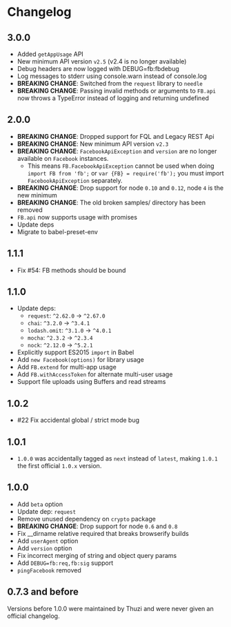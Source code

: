 Changelog
=========

## 3.0.0

* Added `getAppUsage` API
* New minimum API version `v2.5` (v2.4 is no longer available)
* Debug headers are now logged with DEBUG=fb:fbdebug
* Log messages to stderr using console.warn instead of console.log
* **BREAKING CHANGE**: Switched from the `request` library to `needle`
* **BREAKING CHANGE**: Passing invalid methods or arguments to `FB.api` now throws a TypeError instead of logging and returning undefined

## 2.0.0

* **BREAKING CHANGE**: Dropped support for FQL and Legacy REST Api
* **BREAKING CHANGE**: New minimum API version `v2.3`
* **BREAKING CHANGE**: `FacebookApiException` and `version` are no longer available on `Facebook` instances.
    * This means `FB.FacebookApiException` cannot be used when doing `import FB from 'fb';` or `var {FB} = require('fb');` you must import `FacebookApiException` separately.
* **BREAKING CHANGE**: Drop support for node `0.10` and `0.12`, node `4` is the new minimum
* **BREAKING CHANGE**: The old broken samples/ directory has been removed
* `FB.api` now supports usage with promises
* Update deps
* Migrate to babel-preset-env

## 1.1.1

* Fix #54: FB methods should be bound

## 1.1.0

* Update deps:
    * `request`: `^2.62.0` -> `^2.67.0`
    * `chai`: `^3.2.0` -> `^3.4.1`
    * `lodash.omit`: `^3.1.0` -> `^4.0.1`
    * `mocha`: `^2.3.2` -> `^2.3.4`
    * `nock`: `^2.12.0` -> `^5.2.1`
* Explicitly support ES2015 `import` in Babel
* Add `new Facebook(options)` for library usage
* Add `FB.extend` for multi-app usage
* Add `FB.withAccessToken` for alternate multi-user usage
* Support file uploads using Buffers and read streams

## 1.0.2

* #22 Fix accidental global / strict mode bug

## 1.0.1

* `1.0.0` was accidentally tagged as `next` instead of `latest`, making `1.0.1` the first official `1.0.x` version.

## 1.0.0

* Add `beta` option
* Update dep: `request`
* Remove unused dependency on `crypto` package
* **BREAKING CHANGE**: Drop support for node `0.6` and `0.8`
* Fix __dirname relative required that breaks browserify builds
* Add `userAgent` option
* Add `version` option
* Fix incorrect merging of string and object query params
* Add `DEBUG=fb:req,fb:sig` support
* `pingFacebook` removed

## 0.7.3 and before

Versions before 1.0.0 were maintained by Thuzi and were never given an official changelog.

